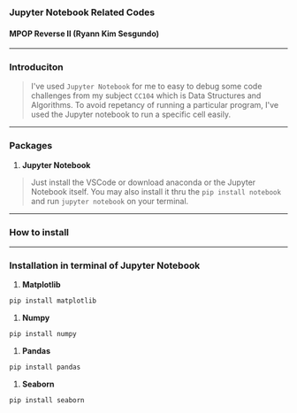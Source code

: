 ### Jupyter Notebook Related Codes
#### MPOP Reverse II (Ryann Kim Sesgundo)

---
### Introduciton
> I've used `Jupyter Notebook` for me to easy to debug some code challenges from my subject `CC104` which is Data Structures and Algorithms. To avoid repetancy of running a particular program, I've used the Jupyter notebook to run a specific cell easily.

---
### Packages
1. **Jupyter Notebook**
> Just install the VSCode or download anaconda or the Jupyter Notebook itself. You may also install it thru the `pip install notebook` and run `jupyter notebook` on your terminal.


---
### How to install 


---
### Installation in terminal of Jupyter Notebook
1. **Matplotlib**
```Bash
pip install matplotlib
```
1. **Numpy**
```Bash
pip install numpy
```
1. **Pandas**
```Bash
pip install pandas
```
1. **Seaborn**
```Bash
pip install seaborn
```